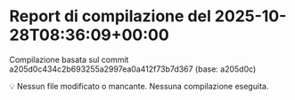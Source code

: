 # Report di compilazione del 2025-10-28T08:36:09+00:00

Compilazione basata sul commit a205d0c434c2b693255a2997ea0a412f73b7d367 (base: a205d0c)

💡 Nessun file modificato o mancante. Nessuna compilazione eseguita.
